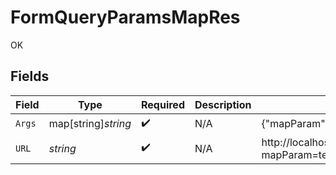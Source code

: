 # FormQueryParamsMapRes

OK


## Fields

| Field                                                                                                      | Type                                                                                                       | Required                                                                                                   | Description                                                                                                | Example                                                                                                    |
| ---------------------------------------------------------------------------------------------------------- | ---------------------------------------------------------------------------------------------------------- | ---------------------------------------------------------------------------------------------------------- | ---------------------------------------------------------------------------------------------------------- | ---------------------------------------------------------------------------------------------------------- |
| `Args`                                                                                                     | map[string]*string*                                                                                        | :heavy_check_mark:                                                                                         | N/A                                                                                                        | {"mapParam":"test,value,test2,value2","test":"1","test2":"2"}                                              |
| `URL`                                                                                                      | *string*                                                                                                   | :heavy_check_mark:                                                                                         | N/A                                                                                                        | http://localhost:35123/anything/queryParams/form/map?mapParam=test%2Cvalue%2Ctest2%2Cvalue2&test=1&test2=2 |